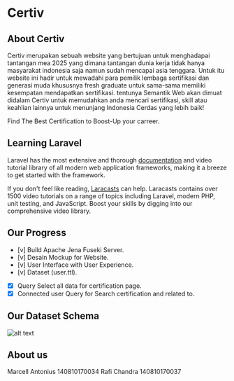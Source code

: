 # Certiv

## About Certiv
Certiv merupakan sebuah website yang bertujuan untuk menghadapai tantangan mea 2025 yang dimana tantangan dunia kerja tidak hanya masyarakat indonesia saja namun sudah mencapai asia tenggara. Untuk itu website ini hadir untuk mewadahi para pemilik lembaga sertifikasi dan generasi muda khususnya fresh graduate untuk sama-sama memiliki kesempatan mendapatkan sertifikasi. tentunya Semantik Web akan dimuat didalam Certiv untuk memudahkan anda mencari sertifikasi, skill atau keahlian lainnya untuk menunjang Indonesia Cerdas yang lebih baik!

Find The Best Certification to Boost-Up your carreer.

## Learning Laravel

Laravel has the most extensive and thorough [documentation](https://laravel.com/docs) and video tutorial library of all modern web application frameworks, making it a breeze to get started with the framework.

If you don't feel like reading, [Laracasts](https://laracasts.com) can help. Laracasts contains over 1500 video tutorials on a range of topics including Laravel, modern PHP, unit testing, and JavaScript. Boost your skills by digging into our comprehensive video library.

## Our Progress
- [v] Build Apache Jena Fuseki Server.
- [v] Desain Mockup for Website.
- [v] User Interface with User Experience.
- [v] Dataset (user.ttl).
- [x] Query Select all data for certification page.
- [x] Connected user Query for Search certification and related to. 

## Our Dataset Schema
![alt text](https://github.com/marcell17002/Semantik_Web/blob/master/data/schema.png?raw=true "Dataset Schema") 

## About us 
Marcell Antonius 140810170034
Rafi Chandra     140810170037


